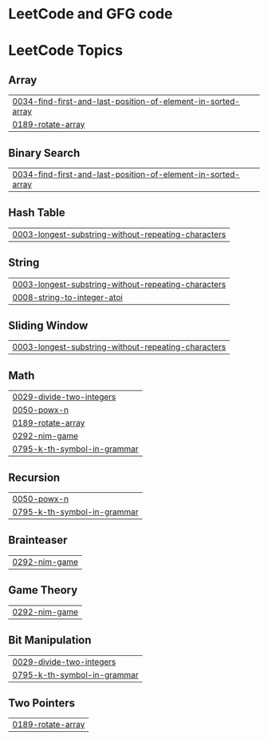 <h1>LeetCode and GFG code</h1>

<!---LeetCode Topics Start-->
# LeetCode Topics
## Array
|  |
| ------- |
| [0034-find-first-and-last-position-of-element-in-sorted-array](https://github.com/nist-kishan/LeetCode-GFG/tree/master/0034-find-first-and-last-position-of-element-in-sorted-array) |
| [0189-rotate-array](https://github.com/nist-kishan/LeetCode-GFG/tree/master/0189-rotate-array) |
## Binary Search
|  |
| ------- |
| [0034-find-first-and-last-position-of-element-in-sorted-array](https://github.com/nist-kishan/LeetCode-GFG/tree/master/0034-find-first-and-last-position-of-element-in-sorted-array) |
## Hash Table
|  |
| ------- |
| [0003-longest-substring-without-repeating-characters](https://github.com/nist-kishan/LeetCode-GFG/tree/master/0003-longest-substring-without-repeating-characters) |
## String
|  |
| ------- |
| [0003-longest-substring-without-repeating-characters](https://github.com/nist-kishan/LeetCode-GFG/tree/master/0003-longest-substring-without-repeating-characters) |
| [0008-string-to-integer-atoi](https://github.com/nist-kishan/LeetCode-GFG/tree/master/0008-string-to-integer-atoi) |
## Sliding Window
|  |
| ------- |
| [0003-longest-substring-without-repeating-characters](https://github.com/nist-kishan/LeetCode-GFG/tree/master/0003-longest-substring-without-repeating-characters) |
## Math
|  |
| ------- |
| [0029-divide-two-integers](https://github.com/nist-kishan/LeetCode-GFG/tree/master/0029-divide-two-integers) |
| [0050-powx-n](https://github.com/nist-kishan/LeetCode-GFG/tree/master/0050-powx-n) |
| [0189-rotate-array](https://github.com/nist-kishan/LeetCode-GFG/tree/master/0189-rotate-array) |
| [0292-nim-game](https://github.com/nist-kishan/LeetCode-GFG/tree/master/0292-nim-game) |
| [0795-k-th-symbol-in-grammar](https://github.com/nist-kishan/LeetCode-GFG/tree/master/0795-k-th-symbol-in-grammar) |
## Recursion
|  |
| ------- |
| [0050-powx-n](https://github.com/nist-kishan/LeetCode-GFG/tree/master/0050-powx-n) |
| [0795-k-th-symbol-in-grammar](https://github.com/nist-kishan/LeetCode-GFG/tree/master/0795-k-th-symbol-in-grammar) |
## Brainteaser
|  |
| ------- |
| [0292-nim-game](https://github.com/nist-kishan/LeetCode-GFG/tree/master/0292-nim-game) |
## Game Theory
|  |
| ------- |
| [0292-nim-game](https://github.com/nist-kishan/LeetCode-GFG/tree/master/0292-nim-game) |
## Bit Manipulation
|  |
| ------- |
| [0029-divide-two-integers](https://github.com/nist-kishan/LeetCode-GFG/tree/master/0029-divide-two-integers) |
| [0795-k-th-symbol-in-grammar](https://github.com/nist-kishan/LeetCode-GFG/tree/master/0795-k-th-symbol-in-grammar) |
## Two Pointers
|  |
| ------- |
| [0189-rotate-array](https://github.com/nist-kishan/LeetCode-GFG/tree/master/0189-rotate-array) |
<!---LeetCode Topics End-->